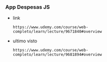 ### App Despesas JS

* link
    ```
    https://www.udemy.com/course/web-completo/learn/lecture/9671840#overview
    ```
* ultimo visto 
    ```
    https://www.udemy.com/course/web-completo/learn/lecture/9681894#overview
    ```